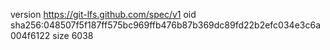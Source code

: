 version https://git-lfs.github.com/spec/v1
oid sha256:048507f5f187ff575bc969ffb476b87b369dc89fd22b2efc034e3c6a004f6122
size 6038

